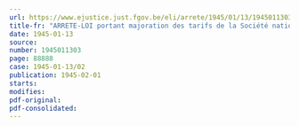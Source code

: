 ```yaml
---
url: https://www.ejustice.just.fgov.be/eli/arrete/1945/01/13/1945011303/justel
title-fr: "ARRETE-LOI portant majoration des tarifs de la Société nationale des Chemins de fer belges"
date: 1945-01-13
source:
number: 1945011303
page: 88888
case: 1945-01-13/02
publication: 1945-02-01
starts:
modifies:
pdf-original:
pdf-consolidated:
---
```


